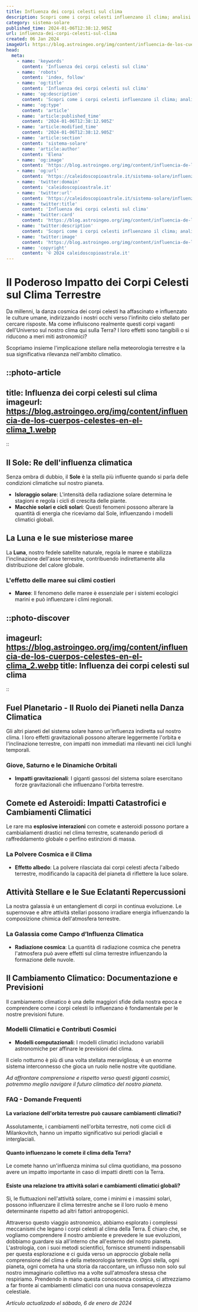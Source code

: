 ```yaml
---
title: Influenza dei corpi celesti sul clima
description: Scopri come i corpi celesti influenzano il clima; analisi e spiegazioni dettagliate sul loro impatto sul nostro ambiente. Leggi ora!
category: sistema-solare
published_time: 2024-01-06T12:38:12.905Z
url: influenza-dei-corpi-celesti-sul-clima
created: 06 Jan 2024
imageUrl: https://blog.astroingeo.org/img/content/influencia-de-los-cuerpos-celestes-en-el-clima_1.webp
head:
  meta:
    - name: 'keywords'
      content: 'Influenza dei corpi celesti sul clima'
    - name: 'robots'
      content: 'index, follow'
    - name: 'og:title'
      content: 'Influenza dei corpi celesti sul clima'
    - name: 'og:description'
      content: 'Scopri come i corpi celesti influenzano il clima; analisi e spiegazioni dettagliate sul loro impatto sul nostro ambiente. Leggi ora!'
    - name: 'og:type'
      content: 'article'
    - name: 'article:published_time'
      content: '2024-01-06T12:38:12.905Z'
    - name: 'article:modified_time'
      content: '2024-01-06T12:38:12.905Z'
    - name: 'article:section'
      content: 'sistema-solare'
    - name: 'article:author'
      content: 'Elena'
    - name: 'og:image'
      content: 'https://blog.astroingeo.org/img/content/influencia-de-los-cuerpos-celestes-en-el-clima_1.webp'
    - name: 'og:url'
      content: 'https://caleidoscopioastrale.it/sistema-solare/influenza-dei-corpi-celesti-sul-clima'
    - name: 'twitter:domain'
      content: 'caleidoscopioastrale.it'
    - name: 'twitter:url'
      content: 'https://caleidoscopioastrale.it/sistema-solare/influenza-dei-corpi-celesti-sul-clima'
    - name: 'twitter:title'
      content: 'Influenza dei corpi celesti sul clima'
    - name: 'twitter:card'
      content: 'https://blog.astroingeo.org/img/content/influencia-de-los-cuerpos-celestes-en-el-clima_1.webp'
    - name: 'twitter:description'
      content: 'Scopri come i corpi celesti influenzano il clima; analisi e spiegazioni dettagliate sul loro impatto sul nostro ambiente. Leggi ora!'
    - name: 'twitter:image'
      content: 'https://blog.astroingeo.org/img/content/influencia-de-los-cuerpos-celestes-en-el-clima_1.webp'
    - name: 'copyright'
      content: '© 2024 caleidoscopioastrale.it'
---
```

# Il Poderoso Impatto dei Corpi Celesti sul Clima Terrestre

Da millenni, la danza cosmica dei corpi celesti ha affascinato e influenzato le culture umane, indirizzando i nostri occhi verso l'infinito cielo stellato per cercare risposte. Ma come influiscono realmente questi corpi vaganti dell'Universo sul nostro clima qui sulla Terra? I loro effetti sono tangibili o si riducono a meri miti astronomici?

Scopriamo insieme l'implicazione stellare nella meteorologia terrestre e la sua significativa rilevanza nell'ambito climatico.

::photo-article
---
title: Influenza dei corpi celesti sul clima
imageurl: https://blog.astroingeo.org/img/content/influencia-de-los-cuerpos-celestes-en-el-clima_1.webp
---
::

## Il Sole: Re dell'influenza climatica

Senza ombra di dubbio, il **Sole** è la stella più influente quando si parla delle condizioni climatiche sul nostro pianeta.

- **Isloraggio solare**: L'intensità della radiazione solare determina le stagioni e regola i cicli di crescita delle piante.
- **Macchie solari e cicli solari**: Questi fenomeni possono alterare la quantità di energia che riceviamo dal Sole, influenzando i modelli climatici globali.

## La Luna e le sue misteriose maree

La **Luna**, nostro fedele satellite naturale, regola le maree e stabilizza l'inclinazione dell'asse terrestre, contribuendo indirettamente alla distribuzione del calore globale.

### L'effetto delle maree sui climi costieri

- **Maree**: Il fenomeno delle maree è essenziale per i sistemi ecologici marini e può influenzare i climi regionali.

::photo-discover
---
imageurl: https://blog.astroingeo.org/img/content/influencia-de-los-cuerpos-celestes-en-el-clima_2.webp
title: Influenza dei corpi celesti sul clima
---
::

## Fuel Planetario - Il Ruolo dei Pianeti nella Danza Climatica

Gli altri pianeti del sistema solare hanno un'influenza indiretta sul nostro clima. I loro effetti gravitazionali possono alterare leggermente l'orbita e l'inclinazione terrestre, con impatti non immediati ma rilevanti nei cicli lunghi temporali.

### Giove, Saturno e le Dinamiche Orbitali

- **Impatti gravitazionali**: I giganti gassosi del sistema solare esercitano forze gravitazionali che influenzano l'orbita terrestre.

## Comete ed Asteroidi: Impatti Catastrofici e Cambiamenti Climatici

Le rare ma **esplosive interazioni** con comete e asteroidi possono portare a cambialiamenti drastici nel clima terrestre, scatenando periodi di raffreddamento globale o perfino estinzioni di massa.

### La Polvere Cosmica e il Clima

- **Effetto albedo**: La polvere rilasciata dai corpi celesti afecta l'albedo terrestre, modificando la capacità del pianeta di riflettere la luce solare.

## Attività Stellare e le Sue Eclatanti Repercussioni

La nostra galassia è un entanglement di corpi in continua evoluzione. Le supernovae e altre attività stellari possono irradiare energia influenzando la composizione chimica dell'atmosfera terrestre.

### La Galassia come Campo d’Influenza Climatica

- **Radiazione cosmica**: La quantità di radiazione cosmica che penetra l'atmosfera può avere effetti sul clima terrestre influenzando la formazione delle nuvole.

## Il Cambiamento Climatico: Documentazione e Previsioni

Il cambiamento climatico è una delle maggiori sfide della nostra epoca e comprendere come i corpi celesti lo influenzano è fondamentale per le nostre previsioni future.

### Modelli Climatici e Contributi Cosmici

- **Modelli computazionali**: I modelli climatici includono variabili astronomiche per affinare le previsioni del clima.

Il cielo notturno è più di una volta stellata meravigliosa; è un enorme sistema interconnesso che gioca un ruolo nelle nostre vite quotidiane.

_Ad affrontare comprensione e rispetto verso questi giganti cosmici, potremmo meglio navigare il futuro climatico del nostro pianeta._

### FAQ - Domande Frequenti

#### La variazione dell'orbita terrestre può causare cambiamenti climatici?

Assolutamente, i cambiamenti nell'orbita terrestre, noti come cicli di Milankovitch, hanno un impatto significativo sui periodi glaciali e interglaciali.

#### Quanto influenzano le comete il clima della Terra?

Le comete hanno un'influenza minima sul clima quotidiano, ma possono avere un impatto importante in caso di impatti diretti con la Terra.

#### Esiste una relazione tra attività solari e cambiamenti climatici globali?

Sì, le fluttuazioni nell'attività solare, come i minimi e i massimi solari, possono influenzare il clima terrestre anche se il loro ruolo è meno determinante rispetto ad altri fattori antropogenici.

Attraverso questo viaggio astronomico, abbiamo esplorato i complessi meccanismi che legano i corpi celesti al clima della Terra. È chiaro che, se vogliamo comprendere il nostro ambiente e prevedere le sue evoluzioni, dobbiamo guardare sia all'interno che all'esterno del nostro pianeta. L'astrologia, con i suoi metodi scientifici, fornisce strumenti indispensabili per questa esplorazione e ci guida verso un approccio globale nella comprensione del clima e della meteorologia terrestre. Ogni stella, ogni pianeta, ogni cometa ha una storia da raccontare, un influsso non solo sul nostro immaginario collettivo ma a volte sull'atmosfera stessa che respiriamo. Prendendo in mano questa conoscenza cosmica, ci attrezziamo a far fronte ai cambiamenti climatici con una nuova consapevolezza celestiale.

_Artículo actualizado el sábado, 6 de enero de 2024_